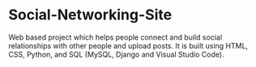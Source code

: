 # Social-Networking-Site
Web based project which helps people connect and build social relationships with other people and upload posts. It is built using HTML, CSS, Python, and SQL (MySQL, Django and Visual Studio Code).
